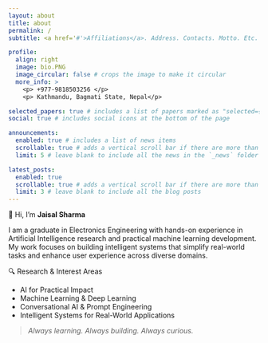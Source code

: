 ```yaml
---
layout: about
title: about
permalink: /
subtitle: <a href='#'>Affiliations</a>. Address. Contacts. Motto. Etc.

profile:
  align: right
  image: bio.PNG
  image_circular: false # crops the image to make it circular
  more_info: >
    <p> +977-9818503256 </p>
    <p> Kathmandu, Bagmati State, Nepal</p>

selected_papers: true # includes a list of papers marked as "selected={true}"
social: true # includes social icons at the bottom of the page

announcements:
  enabled: true # includes a list of news items
  scrollable: true # adds a vertical scroll bar if there are more than 3 news items
  limit: 5 # leave blank to include all the news in the `_news` folder

latest_posts:
  enabled: true
  scrollable: true # adds a vertical scroll bar if there are more than 3 new posts items
  limit: 3 # leave blank to include all the blog posts
---
```


👋 Hi, I’m **Jaisal Sharma**

I am a graduate in Electronics Engineering with hands-on experience in Artificial Intelligence research and practical machine learning development. My work focuses on building intelligent systems that simplify real-world tasks and enhance user experience across diverse domains.



🔍 Research & Interest Areas
- AI for Practical Impact
- Machine Learning & Deep Learning
- Conversational AI & Prompt Engineering
- Intelligent Systems for Real-World Applications



> _Always learning. Always building. Always curious._

